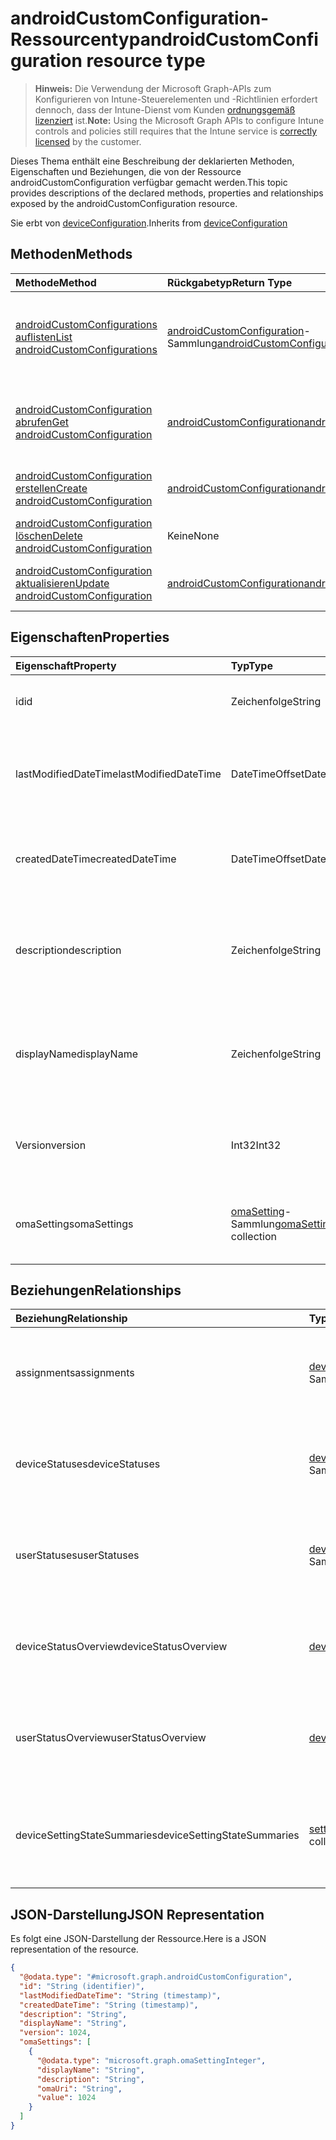 # <a name="androidcustomconfiguration-resource-type"></a><span data-ttu-id="b7677-101">androidCustomConfiguration-Ressourcentyp</span><span class="sxs-lookup"><span data-stu-id="b7677-101">androidCustomConfiguration resource type</span></span>

> <span data-ttu-id="b7677-102">**Hinweis:** Die Verwendung der Microsoft Graph-APIs zum Konfigurieren von Intune-Steuerelementen und -Richtlinien erfordert dennoch, dass der Intune-Dienst vom Kunden [ordnungsgemäß lizenziert](https://go.microsoft.com/fwlink/?linkid=839381) ist.</span><span class="sxs-lookup"><span data-stu-id="b7677-102">**Note:** Using the Microsoft Graph APIs to configure Intune controls and policies still requires that the Intune service is [correctly licensed](https://go.microsoft.com/fwlink/?linkid=839381) by the customer.</span></span>

<span data-ttu-id="b7677-103">Dieses Thema enthält eine Beschreibung der deklarierten Methoden, Eigenschaften und Beziehungen, die von der Ressource androidCustomConfiguration verfügbar gemacht werden.</span><span class="sxs-lookup"><span data-stu-id="b7677-103">This topic provides descriptions of the declared methods, properties and relationships exposed by the androidCustomConfiguration resource.</span></span>

<span data-ttu-id="b7677-104">Sie erbt von [deviceConfiguration](../resources/intune_deviceconfig_deviceconfiguration.md).</span><span class="sxs-lookup"><span data-stu-id="b7677-104">Inherits from [deviceConfiguration](../resources/intune_deviceconfig_deviceconfiguration.md)</span></span>

## <a name="methods"></a><span data-ttu-id="b7677-105">Methoden</span><span class="sxs-lookup"><span data-stu-id="b7677-105">Methods</span></span>
|<span data-ttu-id="b7677-106">Methode</span><span class="sxs-lookup"><span data-stu-id="b7677-106">Method</span></span>|<span data-ttu-id="b7677-107">Rückgabetyp</span><span class="sxs-lookup"><span data-stu-id="b7677-107">Return Type</span></span>|<span data-ttu-id="b7677-108">Beschreibung</span><span class="sxs-lookup"><span data-stu-id="b7677-108">Description</span></span>|
|:---|:---|:---|
|[<span data-ttu-id="b7677-109">androidCustomConfigurations auflisten</span><span class="sxs-lookup"><span data-stu-id="b7677-109">List androidCustomConfigurations</span></span>](../api/intune_deviceconfig_androidcustomconfiguration_list.md)|<span data-ttu-id="b7677-110">[androidCustomConfiguration](../resources/intune_deviceconfig_androidcustomconfiguration.md)-Sammlung</span><span class="sxs-lookup"><span data-stu-id="b7677-110">[androidCustomConfiguration](../resources/intune_deviceconfig_androidcustomconfiguration.md) collection</span></span>|<span data-ttu-id="b7677-111">Auflisten von Eigenschaften und Beziehungen der [androidCustomConfiguration](../resources/intune_deviceconfig_androidcustomconfiguration.md)-Objekte.</span><span class="sxs-lookup"><span data-stu-id="b7677-111">List properties and relationships of the [androidCustomConfiguration](../resources/intune_deviceconfig_androidcustomconfiguration.md) objects.</span></span>|
|[<span data-ttu-id="b7677-112">androidCustomConfiguration abrufen</span><span class="sxs-lookup"><span data-stu-id="b7677-112">Get androidCustomConfiguration</span></span>](../api/intune_deviceconfig_androidcustomconfiguration_get.md)|[<span data-ttu-id="b7677-113">androidCustomConfiguration</span><span class="sxs-lookup"><span data-stu-id="b7677-113">androidCustomConfiguration</span></span>](../resources/intune_deviceconfig_androidcustomconfiguration.md)|<span data-ttu-id="b7677-114">Lesen von Eigenschaften und Beziehungen des [androidCustomConfiguration](../resources/intune_deviceconfig_androidcustomconfiguration.md)-Objekts.</span><span class="sxs-lookup"><span data-stu-id="b7677-114">Read properties and relationships of [plannerTaskDetails](../resources/intune_deviceconfig_androidcustomconfiguration.md) object.</span></span>|
|[<span data-ttu-id="b7677-115">androidCustomConfiguration erstellen</span><span class="sxs-lookup"><span data-stu-id="b7677-115">Create androidCustomConfiguration</span></span>](../api/intune_deviceconfig_androidcustomconfiguration_create.md)|[<span data-ttu-id="b7677-116">androidCustomConfiguration</span><span class="sxs-lookup"><span data-stu-id="b7677-116">androidCustomConfiguration</span></span>](../resources/intune_deviceconfig_androidcustomconfiguration.md)|<span data-ttu-id="b7677-117">Erstellen eines neuen [androidCustomConfiguration](../resources/intune_deviceconfig_androidcustomconfiguration.md)-Objekts.</span><span class="sxs-lookup"><span data-stu-id="b7677-117">Create a new [plannerBucket](../resources/intune_deviceconfig_androidcustomconfiguration.md) object.</span></span>|
|[<span data-ttu-id="b7677-118">androidCustomConfiguration löschen</span><span class="sxs-lookup"><span data-stu-id="b7677-118">Delete androidCustomConfiguration</span></span>](../api/intune_deviceconfig_androidcustomconfiguration_delete.md)|<span data-ttu-id="b7677-119">Keine</span><span class="sxs-lookup"><span data-stu-id="b7677-119">None</span></span>|<span data-ttu-id="b7677-120">Löscht eine [androidCustomConfiguration](../resources/intune_deviceconfig_androidcustomconfiguration.md).</span><span class="sxs-lookup"><span data-stu-id="b7677-120">Deletes a [androidCustomConfiguration](../resources/intune_deviceconfig_androidcustomconfiguration.md).</span></span>|
|[<span data-ttu-id="b7677-121">androidCustomConfiguration aktualisieren</span><span class="sxs-lookup"><span data-stu-id="b7677-121">Update androidCustomConfiguration</span></span>](../api/intune_deviceconfig_androidcustomconfiguration_update.md)|[<span data-ttu-id="b7677-122">androidCustomConfiguration</span><span class="sxs-lookup"><span data-stu-id="b7677-122">androidCustomConfiguration</span></span>](../resources/intune_deviceconfig_androidcustomconfiguration.md)|<span data-ttu-id="b7677-123">Aktualisieren der Eigenschaften eines [androidCustomConfiguration](../resources/intune_deviceconfig_androidcustomconfiguration.md)-Objekts.</span><span class="sxs-lookup"><span data-stu-id="b7677-123">Update the properties of a [calendar](../resources/intune_deviceconfig_androidcustomconfiguration.md) object.</span></span>|

## <a name="properties"></a><span data-ttu-id="b7677-124">Eigenschaften</span><span class="sxs-lookup"><span data-stu-id="b7677-124">Properties</span></span>
|<span data-ttu-id="b7677-125">Eigenschaft</span><span class="sxs-lookup"><span data-stu-id="b7677-125">Property</span></span>|<span data-ttu-id="b7677-126">Typ</span><span class="sxs-lookup"><span data-stu-id="b7677-126">Type</span></span>|<span data-ttu-id="b7677-127">Beschreibung</span><span class="sxs-lookup"><span data-stu-id="b7677-127">Description</span></span>|
|:---|:---|:---|
|<span data-ttu-id="b7677-128">id</span><span class="sxs-lookup"><span data-stu-id="b7677-128">id</span></span>|<span data-ttu-id="b7677-129">Zeichenfolge</span><span class="sxs-lookup"><span data-stu-id="b7677-129">String</span></span>|<span data-ttu-id="b7677-130">Schlüssel der Entität</span><span class="sxs-lookup"><span data-stu-id="b7677-130">Key of the setting.</span></span> <span data-ttu-id="b7677-131">Geerbt von [deviceConfiguration](../resources/intune_deviceconfig_deviceconfiguration.md).</span><span class="sxs-lookup"><span data-stu-id="b7677-131">Inherited from [deviceConfiguration](../resources/intune_deviceconfig_deviceconfiguration.md)</span></span>|
|<span data-ttu-id="b7677-132">lastModifiedDateTime</span><span class="sxs-lookup"><span data-stu-id="b7677-132">lastModifiedDateTime</span></span>|<span data-ttu-id="b7677-133">DateTimeOffset</span><span class="sxs-lookup"><span data-stu-id="b7677-133">DateTimeOffset</span></span>|<span data-ttu-id="b7677-134">Datum und Uhrzeit der letzten Änderung des Objekts.</span><span class="sxs-lookup"><span data-stu-id="b7677-134">Indicates the date the object was last modified.</span></span> <span data-ttu-id="b7677-135">Geerbt von [deviceConfiguration](../resources/intune_deviceconfig_deviceconfiguration.md).</span><span class="sxs-lookup"><span data-stu-id="b7677-135">Inherited from [deviceConfiguration](../resources/intune_deviceconfig_deviceconfiguration.md)</span></span>|
|<span data-ttu-id="b7677-136">createdDateTime</span><span class="sxs-lookup"><span data-stu-id="b7677-136">createdDateTime</span></span>|<span data-ttu-id="b7677-137">DateTimeOffset</span><span class="sxs-lookup"><span data-stu-id="b7677-137">DateTimeOffset</span></span>|<span data-ttu-id="b7677-138">Datum und Uhrzeit der Erstellung des Objekts.</span><span class="sxs-lookup"><span data-stu-id="b7677-138">DateTime the object was created.</span></span> <span data-ttu-id="b7677-139">Geerbt von [deviceConfiguration](../resources/intune_deviceconfig_deviceconfiguration.md).</span><span class="sxs-lookup"><span data-stu-id="b7677-139">Inherited from [deviceConfiguration](../resources/intune_deviceconfig_deviceconfiguration.md)</span></span>|
|<span data-ttu-id="b7677-140">description</span><span class="sxs-lookup"><span data-stu-id="b7677-140">description</span></span>|<span data-ttu-id="b7677-141">Zeichenfolge</span><span class="sxs-lookup"><span data-stu-id="b7677-141">String</span></span>|<span data-ttu-id="b7677-142">Beschreibung der Gerätekonfiguration (vom Administrator festgelegt).</span><span class="sxs-lookup"><span data-stu-id="b7677-142">Admin provided description of the Device Configuration.</span></span> <span data-ttu-id="b7677-143">Geerbt von [deviceConfiguration](../resources/intune_deviceconfig_deviceconfiguration.md).</span><span class="sxs-lookup"><span data-stu-id="b7677-143">Inherited from [deviceConfiguration](../resources/intune_deviceconfig_deviceconfiguration.md)</span></span>|
|<span data-ttu-id="b7677-144">displayName</span><span class="sxs-lookup"><span data-stu-id="b7677-144">displayName</span></span>|<span data-ttu-id="b7677-145">Zeichenfolge</span><span class="sxs-lookup"><span data-stu-id="b7677-145">String</span></span>|<span data-ttu-id="b7677-146">Name der Gerätekonfiguration (vom Administrator festgelegt).</span><span class="sxs-lookup"><span data-stu-id="b7677-146">Admin provided name of the device configuration.</span></span> <span data-ttu-id="b7677-147">Geerbt von [deviceConfiguration](../resources/intune_deviceconfig_deviceconfiguration.md).</span><span class="sxs-lookup"><span data-stu-id="b7677-147">Inherited from [deviceConfiguration](../resources/intune_deviceconfig_deviceconfiguration.md)</span></span>|
|<span data-ttu-id="b7677-148">Version</span><span class="sxs-lookup"><span data-stu-id="b7677-148">version</span></span>|<span data-ttu-id="b7677-149">Int32</span><span class="sxs-lookup"><span data-stu-id="b7677-149">Int32</span></span>|<span data-ttu-id="b7677-150">Version der Gerätekonfiguration.</span><span class="sxs-lookup"><span data-stu-id="b7677-150">Version of the device configuration.</span></span> <span data-ttu-id="b7677-151">Geerbt von [deviceConfiguration](../resources/intune_deviceconfig_deviceconfiguration.md).</span><span class="sxs-lookup"><span data-stu-id="b7677-151">Inherited from [deviceConfiguration](../resources/intune_deviceconfig_deviceconfiguration.md)</span></span>|
|<span data-ttu-id="b7677-152">omaSettings</span><span class="sxs-lookup"><span data-stu-id="b7677-152">omaSettings</span></span>|<span data-ttu-id="b7677-153">[omaSetting](../resources/intune_deviceconfig_omasetting.md)-Sammlung</span><span class="sxs-lookup"><span data-stu-id="b7677-153">[omaSetting](../resources/intune_deviceconfig_omasetting.md) collection</span></span>|<span data-ttu-id="b7677-154">OMA-Einstellungen.</span><span class="sxs-lookup"><span data-stu-id="b7677-154">OMA settings.</span></span> <span data-ttu-id="b7677-155">Diese Sammlung kann bis zu 1000 Elemente enthalten.</span><span class="sxs-lookup"><span data-stu-id="b7677-155">This collection can contain a maximum of 1000 elements.</span></span>|

## <a name="relationships"></a><span data-ttu-id="b7677-156">Beziehungen</span><span class="sxs-lookup"><span data-stu-id="b7677-156">Relationships</span></span>
|<span data-ttu-id="b7677-157">Beziehung</span><span class="sxs-lookup"><span data-stu-id="b7677-157">Relationship</span></span>|<span data-ttu-id="b7677-158">Typ</span><span class="sxs-lookup"><span data-stu-id="b7677-158">Type</span></span>|<span data-ttu-id="b7677-159">Beschreibung</span><span class="sxs-lookup"><span data-stu-id="b7677-159">Description</span></span>|
|:---|:---|:---|
|<span data-ttu-id="b7677-160">assignments</span><span class="sxs-lookup"><span data-stu-id="b7677-160">assignments</span></span>|<span data-ttu-id="b7677-161">[deviceConfigurationAssignment](../resources/intune_deviceconfig_deviceconfigurationassignment.md)-Sammlung</span><span class="sxs-lookup"><span data-stu-id="b7677-161">[deviceConfigurationAssignment](../resources/intune_deviceconfig_deviceconfigurationassignment.md) collection</span></span>|<span data-ttu-id="b7677-162">Liste der Zuweisungen für das Gerätekonfigurationsprofil.</span><span class="sxs-lookup"><span data-stu-id="b7677-162">The list of assignments for the device configuration profile.</span></span> <span data-ttu-id="b7677-163">Geerbt von [deviceConfiguration](../resources/intune_deviceconfig_deviceconfiguration.md).</span><span class="sxs-lookup"><span data-stu-id="b7677-163">Inherited from [deviceConfiguration](../resources/intune_deviceconfig_deviceconfiguration.md)</span></span>|
|<span data-ttu-id="b7677-164">deviceStatuses</span><span class="sxs-lookup"><span data-stu-id="b7677-164">deviceStatuses</span></span>|<span data-ttu-id="b7677-165">[deviceConfigurationDeviceStatus](../resources/intune_deviceconfig_deviceconfigurationdevicestatus.md)-Sammlung</span><span class="sxs-lookup"><span data-stu-id="b7677-165">[deviceConfigurationDeviceStatus](../resources/intune_deviceconfig_deviceconfigurationdevicestatus.md) collection</span></span>|<span data-ttu-id="b7677-166">Installationsstatus der Gerätekonfiguration nach Gerät.</span><span class="sxs-lookup"><span data-stu-id="b7677-166">Device configuration installation status by device.</span></span> <span data-ttu-id="b7677-167">Geerbt von [deviceConfiguration](../resources/intune_deviceconfig_deviceconfiguration.md).</span><span class="sxs-lookup"><span data-stu-id="b7677-167">Inherited from [deviceConfiguration](../resources/intune_deviceconfig_deviceconfiguration.md)</span></span>|
|<span data-ttu-id="b7677-168">userStatuses</span><span class="sxs-lookup"><span data-stu-id="b7677-168">userStatuses</span></span>|<span data-ttu-id="b7677-169">[deviceConfigurationUserStatus](../resources/intune_deviceconfig_deviceconfigurationuserstatus.md)-Sammlung</span><span class="sxs-lookup"><span data-stu-id="b7677-169">[deviceConfigurationUserStatus](../resources/intune_deviceconfig_deviceconfigurationuserstatus.md) collection</span></span>|<span data-ttu-id="b7677-170">Installationsstatus der Gerätekonfiguration nach Benutzer.</span><span class="sxs-lookup"><span data-stu-id="b7677-170">Device configuration installation stauts by user.</span></span> <span data-ttu-id="b7677-171">Geerbt von [deviceConfiguration](../resources/intune_deviceconfig_deviceconfiguration.md).</span><span class="sxs-lookup"><span data-stu-id="b7677-171">Inherited from [deviceConfiguration](../resources/intune_deviceconfig_deviceconfiguration.md)</span></span>|
|<span data-ttu-id="b7677-172">deviceStatusOverview</span><span class="sxs-lookup"><span data-stu-id="b7677-172">deviceStatusOverview</span></span>|[<span data-ttu-id="b7677-173">deviceConfigurationDeviceOverview</span><span class="sxs-lookup"><span data-stu-id="b7677-173">deviceConfigurationDeviceOverview</span></span>](../resources/intune_deviceconfig_deviceconfigurationdeviceoverview.md)|<span data-ttu-id="b7677-174">Übersicht über den Status der Gerätekonfiguration nach Gerät. Geerbt von [deviceConfiguration](../resources/intune_deviceconfig_deviceconfiguration.md).</span><span class="sxs-lookup"><span data-stu-id="b7677-174">Device Configuration devices status overview Inherited from [deviceConfiguration](../resources/intune_deviceconfig_deviceconfiguration.md)</span></span>|
|<span data-ttu-id="b7677-175">userStatusOverview</span><span class="sxs-lookup"><span data-stu-id="b7677-175">userStatusOverview</span></span>|[<span data-ttu-id="b7677-176">deviceConfigurationUserOverview</span><span class="sxs-lookup"><span data-stu-id="b7677-176">deviceConfigurationUserOverview</span></span>](../resources/intune_deviceconfig_deviceconfigurationuseroverview.md)|<span data-ttu-id="b7677-177">Übersicht über den Status der Gerätekonfiguration nach Benutzer. Geerbt von [deviceConfiguration](../resources/intune_deviceconfig_deviceconfiguration.md).</span><span class="sxs-lookup"><span data-stu-id="b7677-177">Device Configuration users status overview Inherited from [deviceConfiguration](../resources/intune_deviceconfig_deviceconfiguration.md)</span></span>|
|<span data-ttu-id="b7677-178">deviceSettingStateSummaries</span><span class="sxs-lookup"><span data-stu-id="b7677-178">deviceSettingStateSummaries</span></span>|<span data-ttu-id="b7677-179"> [settingStateDeviceSummary](../resources/intune_deviceconfig_settingstatedevicesummary.md)-Sammlung</span><span class="sxs-lookup"><span data-stu-id="b7677-179">[settingStateDeviceSummary](../resources/intune_deviceconfig_settingstatedevicesummary.md) collection</span></span>|<span data-ttu-id="b7677-180">Übersicht über den Einstellungsstatus für die Gerätekonfiguration nach Gerät. Geerbt von [deviceConfiguration](../resources/intune_deviceconfig_deviceconfiguration.md)</span><span class="sxs-lookup"><span data-stu-id="b7677-180">Device Configuration Setting State Device Summary Inherited from [deviceConfiguration](../resources/intune_deviceconfig_deviceconfiguration.md)</span></span>|

## <a name="json-representation"></a><span data-ttu-id="b7677-181">JSON-Darstellung</span><span class="sxs-lookup"><span data-stu-id="b7677-181">JSON Representation</span></span>
<span data-ttu-id="b7677-182">Es folgt eine JSON-Darstellung der Ressource.</span><span class="sxs-lookup"><span data-stu-id="b7677-182">Here is a JSON representation of the resource.</span></span>
<!-- {
  "blockType": "resource",
  "keyProperty": "id",
  "@odata.type": "microsoft.graph.androidCustomConfiguration"
}
-->
``` json
{
  "@odata.type": "#microsoft.graph.androidCustomConfiguration",
  "id": "String (identifier)",
  "lastModifiedDateTime": "String (timestamp)",
  "createdDateTime": "String (timestamp)",
  "description": "String",
  "displayName": "String",
  "version": 1024,
  "omaSettings": [
    {
      "@odata.type": "microsoft.graph.omaSettingInteger",
      "displayName": "String",
      "description": "String",
      "omaUri": "String",
      "value": 1024
    }
  ]
}
```



